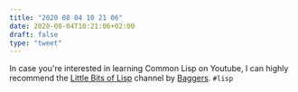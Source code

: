 ```yaml
---
title: "2020 08 04 10 21 06"
date: 2020-08-04T10:21:06+02:00
draft: false
type: "tweet"
---
```

In case you're interested in learning Common Lisp on Youtube, I can highly recommend the [Little Bits of Lisp](https://www.youtube.com/playlist?list=PL2VAYZE_4wRJi_vgpjsH75kMhN4KsuzR) channel by [Baggers](https://github.com/cbaggers/). `#lisp`
